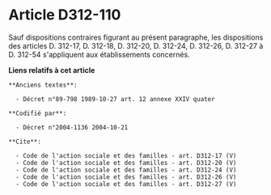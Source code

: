 # Article D312-110

Sauf dispositions contraires figurant au présent paragraphe, les dispositions des articles D. 312-17, D. 312-18, D. 312-20,
D. 312-24, D. 312-26, D. 312-27 à D. 312-54 s'appliquent aux établissements concernés.

**Liens relatifs à cet article**

	**Anciens textes**:

	  - Décret n°89-798 1989-10-27 art. 12 annexe XXIV quater

	**Codifié par**:

	  - Décret n°2004-1136 2004-10-21

	**Cite**:

	  - Code de l'action sociale et des familles - art. D312-17 (V)
	  - Code de l'action sociale et des familles - art. D312-20 (V)
	  - Code de l'action sociale et des familles - art. D312-24 (V)
	  - Code de l'action sociale et des familles - art. D312-26 (V)
	  - Code de l'action sociale et des familles - art. D312-27 (V)
